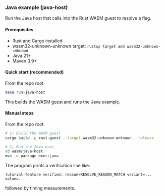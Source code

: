 ### Java example (java-host)

Run the Java host that calls into the Rust WASM guest to resolve a flag.

#### Prerequisites
- Rust and Cargo installed
- wasm32-unknown-unknown target: `rustup target add wasm32-unknown-unknown`
- Java 21+
- Maven 3.9+

#### Quick start (recommended)
From the repo root:

```bash
make run-java-host
```

This builds the WASM guest and runs the Java example.

#### Manual steps
From the repo root:

```bash
# 1) Build the WASM guest
cargo build -p rust-guest --target wasm32-unknown-unknown --release

# 2) Run the Java host
cd wasm/java-host
mvn -q package exec:java
```

The program prints a verification line like:
```
tutorial-feature verified: reason=RESOLVE_REASON_MATCH variant=... value=...
```
followed by timing measurements.


